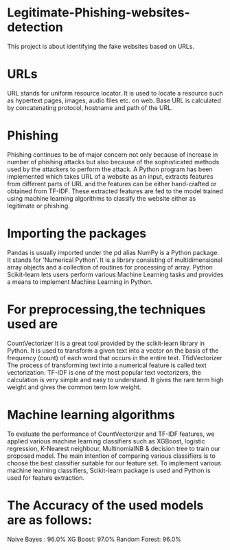 # Legitimate-Phishing-websites-detection
This project is about identifying the fake websites based on URLs.
# URLs
URL stands for uniform resource locator. It is used to locate a resource such as hypertext pages, images, audio files etc. on web. Base URL is calculated by concatenating protocol, hostname and path of the URL.
# Phishing
Phishing continues to be of major concern not only because of increase in number of phishing attacks but also because of the sophisticated methods used by the attackers to perform the attack.
A Python program has been implemented which takes URL of a website as an input, extracts features from different parts of URL and the features can be either hand-crafted or obtained from TF-IDF. These extracted features are fed to the model trained using machine learning algorithms to classify the website either as legitimate or phishing.
# Importing the packages
Pandas is usually imported under the pd alias
NumPy is a Python package. It stands for 'Numerical Python'. It is a library consisting of multidimensional array objects and a collection of routines for processing of array.
Python Scikit-learn lets users perform various Machine Learning tasks and provides a means to implement Machine Learning in Python.
# For preprocessing,the techniques used are
CountVectorizer
It is a great tool provided by the scikit-learn library in Python. It is used to transform a given text into a vector on the basis of the frequency (count) of each word that occurs in the entire text.
TfidVectorizer
The process of transforming text into a numerical feature is called text vectorization. TF-IDF is one of the most popular text vectorizers, the calculation is very simple and easy to understand. It gives the rare term high weight and gives the common term low weight.
# Machine learning algorithms
To evaluate the performance of CountVectorizer and TF-IDF features, we applied various machine learning classifiers such as XGBoost, logistic regression, K-Nearest neighbour, MultinomialNB & decision tree to train our proposed model. The main intention of comparing various classifiers is to choose the best classifier suitable for our feature set. To implement various machine learning classifiers, Scikit-learn package is used and Python is used for feature extraction.
# The Accuracy of the used models are as follows:
Naive Bayes : 96.0%
XG Boost: 97.0%
Random Forest: 96.0%
